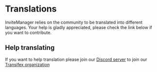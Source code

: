 # Translations

InviteManager relies on the community to be translated into different languages. Your help is gladly appreciated, please check the link below if you want to contribute.

## Help translating

If you want to help translation please join our [Discord server](https://discord.gg/kQQmfNCTzm) to join our [Transifex organization](https://www.transifex.com/invitemanager-1/invitemanager_bot/)
